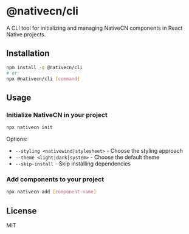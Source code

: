 # @nativecn/cli

A CLI tool for initializing and managing NativeCN components in React Native projects.

## Installation

```bash
npm install -g @nativecn/cli
# or
npx @nativecn/cli [command]
```

## Usage

### Initialize NativeCN in your project

```bash
npx nativecn init
```

Options:

- `--styling <nativewind|stylesheet>` - Choose the styling approach
- `--theme <light|dark|system>` - Choose the default theme
- `--skip-install` - Skip installing dependencies

### Add components to your project

```bash
npx nativecn add [component-name]
```

## License

MIT
